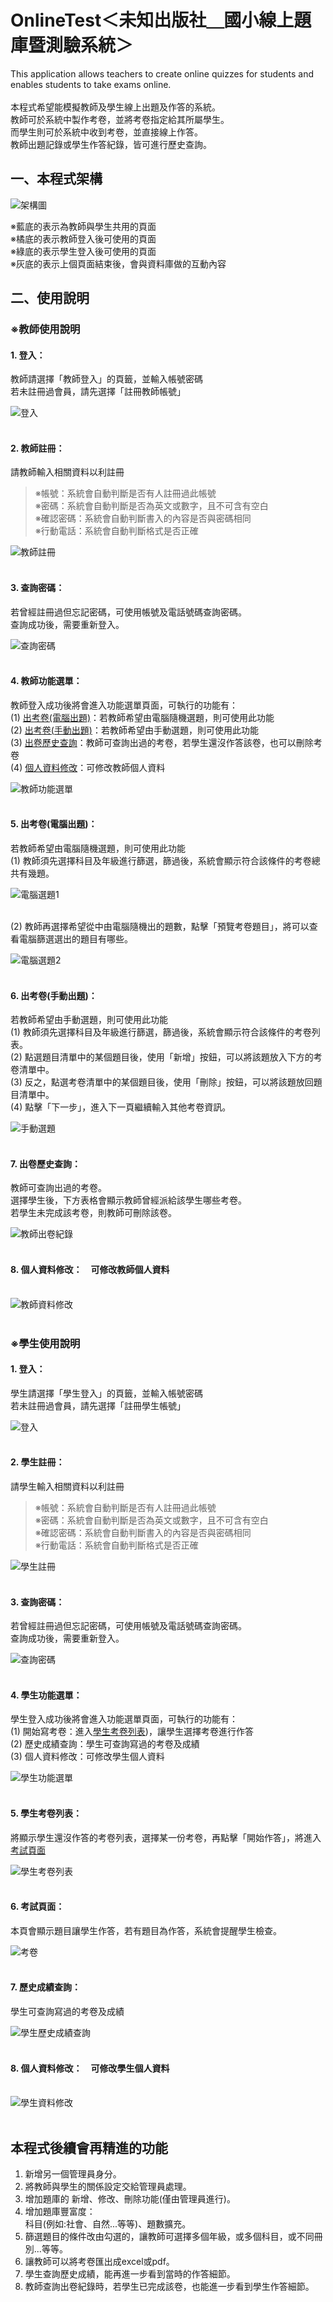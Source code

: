 # OnlineTest＜未知出版社＿國小線上題庫暨測驗系統＞
This application allows teachers to create online quizzes for students and enables students to take exams online. <br><br>
本程式希望能模擬教師及學生線上出題及作答的系統。<br>
教師可於系統中製作考卷，並將考卷指定給其所屬學生。<br>
而學生則可於系統中收到考卷，並直接線上作答。<br>
教師出題記錄或學生作答紀錄，皆可進行歷史查詢。

## 一、本程式架構

![架構圖](GitHub解說圖片/架構圖.jpg)

※藍底的表示為教師與學生共用的頁面<br>
※橘底的表示教師登入後可使用的頁面<br>
※綠底的表示學生登入後可使用的頁面<br>
※灰底的表示上個頁面結束後，會與資料庫做的互動內容



## 二、使用說明
### ※教師使用說明

#### 1. **登入：**<br>
教師請選擇「教師登入」的頁籤，並輸入帳號密碼<br>
若未註冊過會員，請先選擇「註冊教師帳號」<br>

![登入](GitHub解說圖片/登入頁.jpg)
<br><br>


#### 2. **教師註冊：**<br>
請教師輸入相關資料以利註冊<br>
> ※帳號：系統會自動判斷是否有人註冊過此帳號<br>
> ※密碼：系統會自動判斷是否為英文或數字，且不可含有空白<br>
> ※確認密碼：系統會自動判斷書入的內容是否與密碼相同<br>
> ※行動電話：系統會自動判斷格式是否正確<br>

![教師註冊](GitHub解說圖片/教師註冊.jpg)
<br><br>


#### 3. **查詢密碼：**<br>
若曾經註冊過但忘記密碼，可使用帳號及電話號碼查詢密碼。<br>
查詢成功後，需要重新登入。<br>

![查詢密碼](GitHub解說圖片/密碼查詢.jpg)
<br><br>


#### 4. **教師功能選單：**<br>
教師登入成功後將會進入功能選單頁面，可執行的功能有：<br>
(1) [出考卷(電腦出題)](https://github.com/lun880818/OnlineTest/blob/main/README.md#5-%E5%87%BA%E8%80%83%E5%8D%B7%E9%9B%BB%E8%85%A6%E5%87%BA%E9%A1%8C)：若教師希望由電腦隨機選題，則可使用此功能<br>
(2) [出考卷(手動出題)](https://github.com/lun880818/OnlineTest/blob/main/README.md#6-%E5%87%BA%E8%80%83%E5%8D%B7%E6%89%8B%E5%8B%95%E5%87%BA%E9%A1%8C)：若教師希望由手動選題，則可使用此功能<br>
(3) [出卷歷史查詢](https://github.com/lun880818/OnlineTest/blob/main/README.md#7-%E5%87%BA%E5%8D%B7%E6%AD%B7%E5%8F%B2%E6%9F%A5%E8%A9%A2)：教師可查詢出過的考卷，若學生還沒作答該卷，也可以刪除考卷<br>
(4) [個人資料修改](https://github.com/lun880818/OnlineTest/blob/main/README.md#8-%E5%80%8B%E4%BA%BA%E8%B3%87%E6%96%99%E4%BF%AE%E6%94%B9%E5%8F%AF%E4%BF%AE%E6%94%B9%E6%95%99%E5%B8%AB%E5%80%8B%E4%BA%BA%E8%B3%87%E6%96%99)：可修改教師個人資料<br>

![教師功能選單](GitHub解說圖片/教師功能選單.jpg)
<br><br>


#### 5. **出考卷(電腦出題)：**<br>
若教師希望由電腦隨機選題，則可使用此功能<br>
(1) 教師須先選擇科目及年級進行篩選，篩過後，系統會顯示符合該條件的考卷總共有幾題。<br>

![電腦選題1](GitHub解說圖片/電腦選題1.jpg)
<br><br>

(2) 教師再選擇希望從中由電腦隨機出的題數，點擊「預覽考卷題目」，將可以查看電腦篩選選出的題目有哪些。<br>

![電腦選題2](GitHub解說圖片/電腦選題2.jpg)
<br><br>


#### 6. **出考卷(手動出題)：**<br>
若教師希望由手動選題，則可使用此功能<br>
(1) 教師須先選擇科目及年級進行篩選，篩過後，系統會顯示符合該條件的考卷列表。<br>
(2) 點選題目清單中的某個題目後，使用「新增」按鈕，可以將該題放入下方的考卷清單中。<br>
(3) 反之，點選考卷清單中的某個題目後，使用「刪除」按鈕，可以將該題放回題目清單中。<br>
(4) 點擊「下一步」，進入下一頁繼續輸入其他考卷資訊。<br>

![手動選題](GitHub解說圖片/手動選題.jpg)
<br><br>


#### 7. **出卷歷史查詢：**<br>
教師可查詢出過的考卷。<br>
選擇學生後，下方表格會顯示教師曾經派給該學生哪些考卷。<br>
若學生未完成該考卷，則教師可刪除該卷。<br>

![教師出卷紀錄](GitHub解說圖片/教師出卷紀錄.jpg)
<br><br>


#### 8. **個人資料修改：**　可修改教師個人資料<br><br>

![教師資料修改](GitHub解說圖片/教師資料修改.jpg)
<br><br>


### ※學生使用說明

#### 1. **登入：**<br>
學生請選擇「學生登入」的頁籤，並輸入帳號密碼<br>
若未註冊過會員，請先選擇「註冊學生帳號」<br>

![登入](GitHub解說圖片/登入頁.jpg)
<br><br>


#### 2. **學生註冊：**<br>
請學生輸入相關資料以利註冊<br>
> ※帳號：系統會自動判斷是否有人註冊過此帳號<br>
> ※密碼：系統會自動判斷是否為英文或數字，且不可含有空白<br>
> ※確認密碼：系統會自動判斷書入的內容是否與密碼相同<br>
> ※行動電話：系統會自動判斷格式是否正確<br>

![學生註冊](GitHub解說圖片/學生註冊.jpg)
<br><br>


#### 3. **查詢密碼：**<br>
若曾經註冊過但忘記密碼，可使用帳號及電話號碼查詢密碼。<br>
查詢成功後，需要重新登入。<br>

![查詢密碼](GitHub解說圖片/密碼查詢.jpg)
<br><br>


#### 4. **學生功能選單：**<br>
學生登入成功後將會進入功能選單頁面，可執行的功能有：<br>
(1) 開始寫考卷：進入[學生考卷列表](https://github.com/lun880818/OnlineTest/tree/main?tab=readme-ov-file#5-%E5%AD%B8%E7%94%9F%E8%80%83%E5%8D%B7%E5%88%97%E8%A1%A8))，讓學生選擇考卷進行作答<br>
(2) 歷史成績查詢：學生可查詢寫過的考卷及成績<br>
(3) 個人資料修改：可修改學生個人資料<br>

![學生功能選單](GitHub解說圖片/學生功能選單.jpg)
<br><br>


#### 5. **學生考卷列表：**<br>
將顯示學生還沒作答的考卷列表，選擇某一份考卷，再點擊「開始作答」，將進入[考試頁面](https://github.com/lun880818/OnlineTest/blob/main/README.md#6-%E8%80%83%E8%A9%A6%E9%A0%81%E9%9D%A2) <br>

![學生考卷列表](GitHub解說圖片/學生考卷列表.jpg)
<br><br>


#### 6. **考試頁面：**<br>
本頁會顯示題目讓學生作答，若有題目為作答，系統會提醒學生檢查。<br>

![考卷](GitHub解說圖片/考卷.jpg)
<br><br>


#### 7. **歷史成績查詢：**<br>
學生可查詢寫過的考卷及成績<br>

![學生歷史成績查詢](GitHub解說圖片/學生歷史成績查詢.jpg)
<br><br>


#### 8. **個人資料修改：**　可修改學生個人資料<br><br>

![學生資料修改](GitHub解說圖片/學生資料修改.jpg)
<br><br>



## 本程式後續會再精進的功能
1. 新增另一個管理員身分。<br>
2. 將教師與學生的關係設定交給管理員處理。<br>
3. 增加題庫的 新增、修改、刪除功能(僅由管理員進行)。<br>
4. 增加題庫豐富度：<br>
   科目(例如:社會、自然...等等)、題數擴充。<br>
5. 篩選題目的條件改由勾選的，讓教師可選擇多個年級，或多個科目，或不同冊別...等等。<br>
6. 讓教師可以將考卷匯出成excel或pdf。<br>
7. 學生查詢歷史成績，能再進一步看到當時的作答細節。<br>
8. 教師查詢出卷紀錄時，若學生已完成該卷，也能進一步看到學生作答細節。<br>






